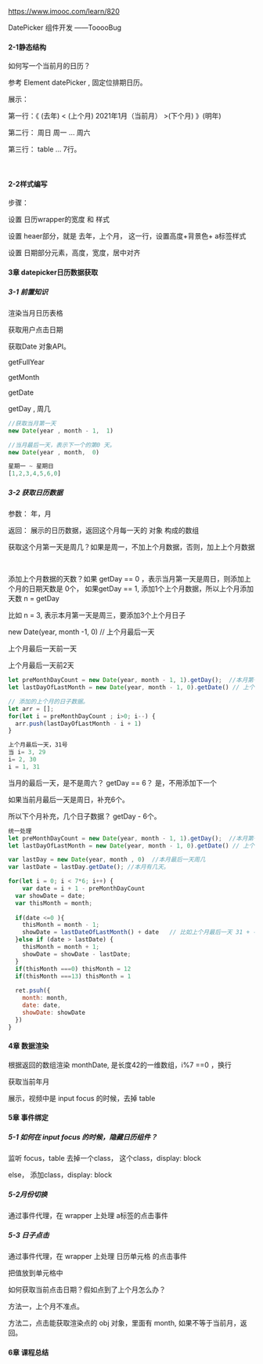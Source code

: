 https://www.imooc.com/learn/820

DatePicker 组件开发 ——TooooBug



#### 2-1静态结构

如何写一个当前月的日历？

参考 Element datePicker , 固定位排期日历。

展示：

第一行：《 (去年)  <  (上个月)    2021年1月（当前月）      >(下个月)  》(明年)

第二行： 周日  周一     ...  周六

第三行： table <tr></tr>  ... 7行。

​									

#### 2-2样式编写

步骤：

设置 日历wrapper的宽度 和 样式

设置 heaer部分，就是  去年，上个月， 这一行，设置高度+背景色+ a标签样式

设置 日期部分元素，高度，宽度，居中对齐



#### 3章 datepicker日历数据获取

##### 3-1 前置知识

渲染当月日历表格

获取用户点击日期



获取Date 对象API。 

getFullYear

getMonth

getDate

getDay ,  周几



```js
//获取当月第一天
new Date(year , month - 1,  1) 

//当月最后一天，表示下一个的第0 天。
new Date(year , month,  0)  

星期一 ~ 星期日
[1,2,3,4,5,6,0]
```



##### 3-2 获取日历数据

参数： 年，月

返回： 展示的日历数据，返回这个月每一天的 对象 构成的数组

​	获取这个月第一天是周几？如果是周一，不加上个月数据，否则，加上上个月数据

​	

添加上个月数据的天数？如果 getDay == 0 ，表示当月第一天是周日，则添加上个月的日期天数是 0个， 如果getDay == 1, 添加1个上个月数据，所以上个月添加天数 n = getDay

比如 n = 3, 表示本月第一天是周三，要添加3个上个月日子

new Date(year, month -1, 0)  // 上个月最后一天

上个月最后一天前一天

上个月最后一天前2天

```js
let preMonthDayCount = new Date(year, month - 1, 1).getDay();  //本月第一天，周几
let lastDayOfLastMonth = new Date(year, month - 1, 0).getDate() // 上个月的最后一天

// 添加的上个月的日子数据。
let arr = [];
for(let i = preMonthDayCount ; i>0; i--) {
  arr.push(lastDayOfLastMonth - i + 1)
}

上个月最后一天，31号
当 i= 3, 29
i= 2, 30
i = 1, 31
```



当月的最后一天，是不是周六？ getDay == 6？ 是，不用添加下一个

如果当前月最后一天是周日，补充6个。

所以下个月补充，几个日子数据？ getDay - 6个。

```js
统一处理
let preMonthDayCount = new Date(year, month - 1, 1).getDay();  //本月第一天，周几
let lastDayOfLastMonth = new Date(year, month - 1, 0).getDate() // 上个月的最后一天

var lastDay = new Date(year, month , 0)  //本月最后一天周几
var lastDate = lastDay.getDate(); //本月有几天。

for(let i = 0; i < 7*6; i++) {
	var date = i + 1 - preMonthDayCount
  var showDate = date;
  var thisMonth = month;
  
  if(date <=0 ){
    thisMonth = month - 1;
    showDate = lastDateOfLastMonth() + date   // 比如上个月最后一天 31 + -2 = 29
  }else if (date > lastDate) {
    thisMonth = month + 1;   
    showDate = showDate - lastDate;
  }
  if(thisMonth ===0) thisMonth = 12
  if(thisMonth ===13) thisMonth = 1
  
  ret.psuh({
    month: month,
    date: date,
    showDate: showDate
  })
}
```



#### 4章 数据渲染

根据返回的数组渲染  monthDate, 是长度42的一维数组，i%7 ==0 ，换行

获取当前年月

展示，视频中是  input   focus 的时候，去掉 table



#### 5章 事件绑定

##### 5-1 如何在 input  focus 的时候，隐藏日历组件？

监听 focus，table  去掉一个class，   这个class，display: block 

else， 添加class，display: block



##### 5-2月份切换

通过事件代理，在 wrapper 上处理 a标签的点击事件

##### 5-3 日子点击

通过事件代理，在 wrapper 上处理  日历单元格 的点击事件

把值放到单元格中

如何获取当前点击日期？假如点到了上个月怎么办？

方法一，上个月不准点。

方法二，点击能获取渲染点的 obj 对象，里面有 month, 如果不等于当前月，返回。

#### 6章 课程总结



